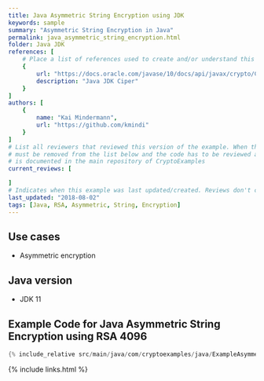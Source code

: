 ```yaml
---
title: Java Asymmetric String Encryption using JDK
keywords: sample
summary: "Asymmetric String Encryption in Java"
permalink: java_asymmetric_string_encryption.html
folder: Java JDK
references: [
    # Place a list of references used to create and/or understand this example.
    {
        url: "https://docs.oracle.com/javase/10/docs/api/javax/crypto/Cipher.html",
        description: "Java JDK Ciper"
    }
]
authors: [
    {
        name: "Kai Mindermann",
        url: "https://github.com/kmindi"
    }
]
# List all reviewers that reviewed this version of the example. When the example is updated all old reviews
# must be removed from the list below and the code has to be reviewed again. The complete review process
# is documented in the main repository of CryptoExamples
current_reviews: [

]
# Indicates when this example was last updated/created. Reviews don't change this.
last_updated: "2018-08-02"
tags: [Java, RSA, Asymmetric, String, Encryption]
---
```


## Use cases

- Asymmetric encryption

## Java version

- JDK 11

## Example Code for Java Asymmetric String Encryption using RSA 4096

```java
{% include_relative src/main/java/com/cryptoexamples/java/ExampleAsymmetricStringEncryptionInOneMethod.java %}
```

{% include links.html %}
